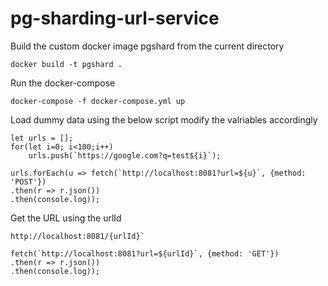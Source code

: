 # pg-sharding-url-service

Build the custom docker image pgshard from the current directory

`docker build -t pgshard .`

Run the docker-compose

`docker-compose -f docker-compose.yml up`

Load dummy data using the below script modify the valriables accordingly

```
let urls = [];
for(let i=0; i<100;i++) 
    urls.push(`https://google.com?q=test${i}`);

urls.forEach(u => fetch(`http://localhost:8081?url=${u}`, {method: 'POST'})
.then(r => r.json())
.then(console.log));

```


Get the URL using the urlId

```
http://localhost:8081/{urlId}`

fetch(`http://localhost:8081?url=${urlId}`, {method: 'GET'})
.then(r => r.json())
.then(console.log));
```
